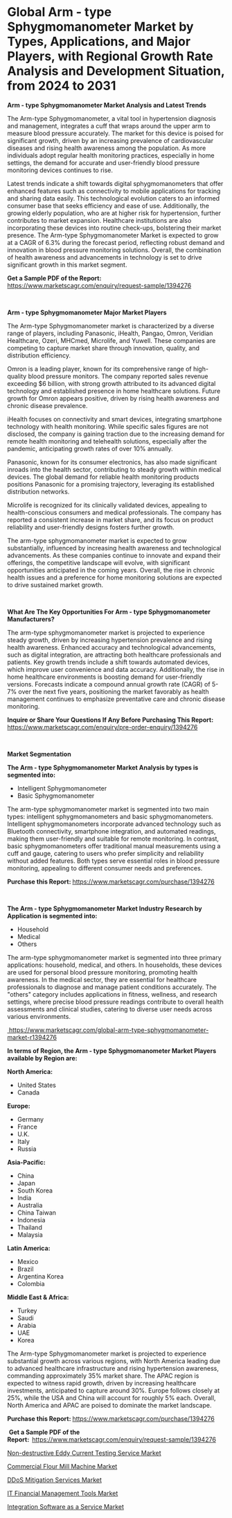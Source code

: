 <p><h1>Global Arm - type Sphygmomanometer Market by Types, Applications, and Major Players, with Regional Growth Rate Analysis and Development Situation, from 2024 to 2031</h1></p><p><strong>Arm - type Sphygmomanometer Market Analysis and Latest Trends</strong></p>
<p><p>The Arm-type Sphygmomanometer, a vital tool in hypertension diagnosis and management, integrates a cuff that wraps around the upper arm to measure blood pressure accurately. The market for this device is poised for significant growth, driven by an increasing prevalence of cardiovascular diseases and rising health awareness among the population. As more individuals adopt regular health monitoring practices, especially in home settings, the demand for accurate and user-friendly blood pressure monitoring devices continues to rise.</p><p>Latest trends indicate a shift towards digital sphygmomanometers that offer enhanced features such as connectivity to mobile applications for tracking and sharing data easily. This technological evolution caters to an informed consumer base that seeks efficiency and ease of use. Additionally, the growing elderly population, who are at higher risk for hypertension, further contributes to market expansion. Healthcare institutions are also incorporating these devices into routine check-ups, bolstering their market presence. The Arm-type Sphygmomanometer Market is expected to grow at a CAGR of 6.3% during the forecast period, reflecting robust demand and innovation in blood pressure monitoring solutions. Overall, the combination of health awareness and advancements in technology is set to drive significant growth in this market segment.</p></p>
<p><strong>Get a Sample PDF of the Report:&nbsp;</strong> <a href="https://www.marketscagr.com/enquiry/request-sample/1394276?utm_campaign=1836&utm_medium=2&utm_source=Github&utm_content=ia&utm_term=05122024&utm_id=arm-type-sphygmomanometer">https://www.marketscagr.com/enquiry/request-sample/1394276</a></p>
<p>&nbsp;</p>
<p><strong>Arm - type Sphygmomanometer Major Market Players</strong></p>
<p><p>The Arm-type Sphygmomanometer market is characterized by a diverse range of players, including Panasonic, iHealth, Pangao, Omron, Veridian Healthcare, Ozeri, MHCmed, Microlife, and Yuwell. These companies are competing to capture market share through innovation, quality, and distribution efficiency.</p><p>Omron is a leading player, known for its comprehensive range of high-quality blood pressure monitors. The company reported sales revenue exceeding $6 billion, with strong growth attributed to its advanced digital technology and established presence in home healthcare solutions. Future growth for Omron appears positive, driven by rising health awareness and chronic disease prevalence.</p><p>iHealth focuses on connectivity and smart devices, integrating smartphone technology with health monitoring. While specific sales figures are not disclosed, the company is gaining traction due to the increasing demand for remote health monitoring and telehealth solutions, especially after the pandemic, anticipating growth rates of over 10% annually.</p><p>Panasonic, known for its consumer electronics, has also made significant inroads into the health sector, contributing to steady growth within medical devices. The global demand for reliable health monitoring products positions Panasonic for a promising trajectory, leveraging its established distribution networks.</p><p>Microlife is recognized for its clinically validated devices, appealing to health-conscious consumers and medical professionals. The company has reported a consistent increase in market share, and its focus on product reliability and user-friendly designs fosters further growth.</p><p>The arm-type sphygmomanometer market is expected to grow substantially, influenced by increasing health awareness and technological advancements. As these companies continue to innovate and expand their offerings, the competitive landscape will evolve, with significant opportunities anticipated in the coming years. Overall, the rise in chronic health issues and a preference for home monitoring solutions are expected to drive sustained market growth.</p></p>
<p>&nbsp;</p>
<p><strong>What Are The Key Opportunities For Arm - type Sphygmomanometer Manufacturers?</strong></p>
<p><p>The arm-type sphygmomanometer market is projected to experience steady growth, driven by increasing hypertension prevalence and rising health awareness. Enhanced accuracy and technological advancements, such as digital integration, are attracting both healthcare professionals and patients. Key growth trends include a shift towards automated devices, which improve user convenience and data accuracy. Additionally, the rise in home healthcare environments is boosting demand for user-friendly versions. Forecasts indicate a compound annual growth rate (CAGR) of 5-7% over the next five years, positioning the market favorably as health management continues to emphasize preventative care and chronic disease monitoring.</p></p>
<p><strong>Inquire or Share Your Questions If Any Before Purchasing This Report:</strong> <a href="https://www.marketscagr.com/enquiry/pre-order-enquiry/1394276?utm_campaign=1836&utm_medium=2&utm_source=Github&utm_content=ia&utm_term=05122024&utm_id=arm-type-sphygmomanometer">https://www.marketscagr.com/enquiry/pre-order-enquiry/1394276</a></p>
<p>&nbsp;</p>
<p><strong>Market Segmentation</strong></p>
<p><strong>The Arm - type Sphygmomanometer Market Analysis by types is segmented into:</strong></p>
<p><ul><li>Intelligent Sphygmomanometer</li><li>Basic Sphygmomanometer</li></ul></p>
<p><p>The arm-type sphygmomanometer market is segmented into two main types: intelligent sphygmomanometers and basic sphygmomanometers. Intelligent sphygmomanometers incorporate advanced technology such as Bluetooth connectivity, smartphone integration, and automated readings, making them user-friendly and suitable for remote monitoring. In contrast, basic sphygmomanometers offer traditional manual measurements using a cuff and gauge, catering to users who prefer simplicity and reliability without added features. Both types serve essential roles in blood pressure monitoring, appealing to different consumer needs and preferences.</p></p>
<p><strong>Purchase this Report:&nbsp;</strong><a href="https://www.marketscagr.com/purchase/1394276?utm_campaign=1836&utm_medium=2&utm_source=Github&utm_content=ia&utm_term=05122024&utm_id=arm-type-sphygmomanometer">https://www.marketscagr.com/purchase/1394276</a></p>
<p>&nbsp;</p>
<p><strong>The Arm - type Sphygmomanometer Market Industry Research by Application is segmented into:</strong></p>
<p><ul><li>Household</li><li>Medical</li><li>Others</li></ul></p>
<p><p>The arm-type sphygmomanometer market is segmented into three primary applications: household, medical, and others. In households, these devices are used for personal blood pressure monitoring, promoting health awareness. In the medical sector, they are essential for healthcare professionals to diagnose and manage patient conditions accurately. The "others" category includes applications in fitness, wellness, and research settings, where precise blood pressure readings contribute to overall health assessments and clinical studies, catering to diverse user needs across various environments.</p></p>
<p><a href="https://www.marketscagr.com/global-arm-type-sphygmomanometer-market-r1394276?utm_campaign=1836&utm_medium=2&utm_source=Github&utm_content=ia&utm_term=05122024&utm_id=arm-type-sphygmomanometer">&nbsp;https://www.marketscagr.com/global-arm-type-sphygmomanometer-market-r1394276</a></p>
<p><strong>In terms of Region, the Arm - type Sphygmomanometer Market Players available by Region are:</strong></p>
<p>
    <p> <strong> North America: </strong>
        <ul>
            <li>United States</li>
            <li>Canada</li>
        </ul>
        </p> 
    <p> <strong> Europe: </strong>
        <ul>
            <li>Germany</li>
            <li>France</li>
            <li>U.K.</li>
            <li>Italy</li>
            <li>Russia</li>
        </ul>
        </p> 
    <p> <strong> Asia-Pacific: </strong>
        <ul>
            <li>China</li>
            <li>Japan</li>
            <li>South Korea</li>
            <li>India</li>
            <li>Australia</li>
            <li>China Taiwan</li>
            <li>Indonesia</li>
            <li>Thailand</li>
            <li>Malaysia</li>
        </ul>
        </p> 
    <p> <strong> Latin America: </strong>
        <ul>
            <li>Mexico</li>
            <li>Brazil</li>
            <li>Argentina Korea</li>
            <li>Colombia</li>
        </ul>
        </p> 
    <p> <strong> Middle East & Africa: </strong>
        <ul>
            <li>Turkey</li>
            <li>Saudi</li>
            <li>Arabia</li>
            <li>UAE</li>
            <li>Korea</li>
        </ul>
    </p>
    </p>
<p><p>The Arm-type Sphygmomanometer market is projected to experience substantial growth across various regions, with North America leading due to advanced healthcare infrastructure and rising hypertension awareness, commanding approximately 35% market share. The APAC region is expected to witness rapid growth, driven by increasing healthcare investments, anticipated to capture around 30%. Europe follows closely at 25%, while the USA and China will account for roughly 5% each. Overall, North America and APAC are poised to dominate the market landscape.</p></p>
<p><strong>Purchase this Report: </strong><a href="https://www.marketscagr.com/purchase/1394276?utm_campaign=1836&utm_medium=2&utm_source=Github&utm_content=ia&utm_term=05122024&utm_id=arm-type-sphygmomanometer">https://www.marketscagr.com/purchase/1394276</a></p>
<p>&nbsp;<strong>Get a Sample PDF of the Report:&nbsp;&nbsp;</strong><a href="https://www.marketscagr.com/enquiry/request-sample/1394276?utm_campaign=1836&utm_medium=2&utm_source=Github&utm_content=ia&utm_term=05122024&utm_id=arm-type-sphygmomanometer">https://www.marketscagr.com/enquiry/request-sample/1394276</a></p>
<p><strong></strong></p>
<p><p><a href="https://issuu.com/reportprime-2/docs/non-destructive-eddy-current-testing-service-marke?utm_campaign=1836&utm_medium=2&utm_source=Github&utm_content=ia&utm_term=05122024&utm_id=arm-type-sphygmomanometer">Non-destructive Eddy Current Testing Service Market</a></p><p><a href="https://issuu.com/reportprime-2/docs/commercial-flour-mill-machine-market-size-2030.ppt?utm_campaign=1836&utm_medium=2&utm_source=Github&utm_content=ia&utm_term=05122024&utm_id=arm-type-sphygmomanometer">Commercial Flour Mill Machine Market</a></p><p><a href="https://www.linkedin.com/pulse/ddos-mitigation-services-market-insights-cover-historical-trends-a1vgc?utm_campaign=1836&utm_medium=2&utm_source=Github&utm_content=ia&utm_term=05122024&utm_id=arm-type-sphygmomanometer">DDoS Mitigation Services Market</a></p><p><a href="https://www.linkedin.com/pulse/compreh-proposis-fbaif?utm_campaign=1836&utm_medium=2&utm_source=Github&utm_content=ia&utm_term=05122024&utm_id=arm-type-sphygmomanometer">IT Financial Management Tools Market</a></p><p><a href="https://www.linkedin.com/pulse/integration-software-service-market-projections-insights-valuation-hm8lc?utm_campaign=1836&utm_medium=2&utm_source=Github&utm_content=ia&utm_term=05122024&utm_id=arm-type-sphygmomanometer">Integration Software as a Service Market</a></p></p>